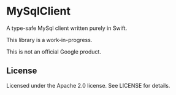 # MySqlClient

A type-safe MySql client written purely in Swift.

This library is a work-in-progress.

This is not an official Google product.

## License

Licensed under the Apache 2.0 license. See LICENSE for details.
